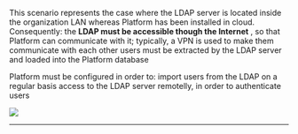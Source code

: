 This scenario represents the case where the LDAP server is located inside the organization LAN whereas Platform has been installed in cloud.
Consequently:
the  **LDAP must be accessible though the Internet** , so that Platform can communicate with it; typically, a VPN is used to make them communicate with each other
users must be extracted by the LDAP server and loaded into the Platform database

Platform must be configured in order to:
import users from the LDAP on a regular basis
access to the LDAP server remotelly, in order to authenticate users


![](http://4wsplatform.org/wp-content/plugins../../uploads/media/identitymanagementusermanual/image09.png)

                

---


